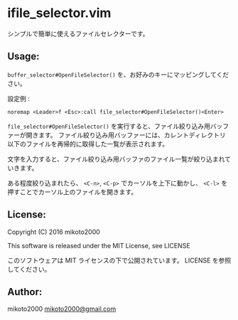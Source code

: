 ifile_selector.vim
==================

シンプルで簡単に使えるファイルセレクターです。

Usage:
------

`buffer_selector#OpenFileSelector()` を、お好みのキーにマッピングしてください。

設定例 :

```vim
noremap <Leader>f <Esc>:call file_selector#OpenFileSelector()<Enter>
```

`file_selector#OpenFileSelector()` を実行すると、ファイル絞り込み用バッファーが開きます。
ファイル絞り込み用バッファーには、カレントディレクトリ以下のファイルを再帰的に取得した一覧が表示されます。

文字を入力すると、ファイル絞り込み用バッファのファイル一覧が絞り込まれていきます。

ある程度絞り込まれたら、 ``<C-n>``, ``<C-p>`` でカーソルを上下に動かし、 ``<C-l>`` を押すことでカーソル上のファイルを開きます。


License:
--------

Copyright (C) 2016 mikoto2000

This software is released under the MIT License, see LICENSE

このソフトウェアは MIT ライセンスの下で公開されています。 LICENSE を参照してください。


Author:
-------

mikoto2000 <mikoto2000@gmail.com>
